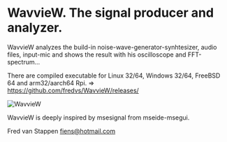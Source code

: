 # WavvieW. The signal producer and analyzer.

WavvieW analyzes the build-in noise-wave-generator-synhtesizer, audio files, input-mic and shows the result with his oscilloscope and FFT-spectrum...

There are compiled executable for Linux 32/64, Windows 32/64, FreeBSD 64 and arm32/aarch64 Rpi.
 => https://github.com/fredvs/WavvieW/releases/ 

![WavvieW](https://user-images.githubusercontent.com/3421249/108062199-bd952300-7059-11eb-960a-41023d37387f.png)

WavvieW is deeply inspired by msesignal from mseide-msegui.

Fred van Stappen 
fiens@hotmail.com
